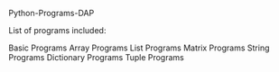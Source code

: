 Python-Programs-DAP

List of programs included:

Basic Programs
Array Programs
List Programs
Matrix Programs
String Programs
Dictionary Programs
Tuple Programs
